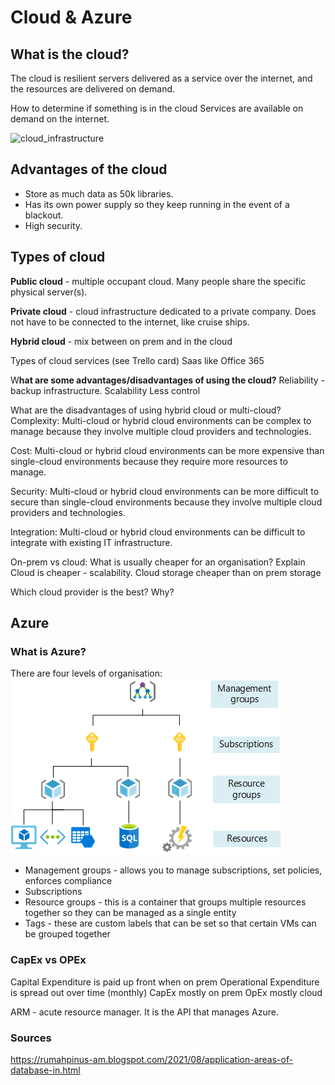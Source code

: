 # Cloud & Azure

## What is the cloud?
The cloud is resilient servers delivered as a service over the internet, and the resources are delivered on demand. 

How to determine if something is in the cloud
Services are available on demand on the internet.

![cloud_infrastructure](https://th.bing.com/th/id/R.5059b6c67ede1e89cb6ef4e81d1d159e?rik=UKItcr3%2f5xBGQQ&pid=ImgRaw&r=0)

## Advantages of the cloud
- Store as much data as 50k libraries.
- Has its own power supply so they keep running in the event of a blackout.
- High security.


## Types of cloud
**Public cloud** - multiple occupant cloud. Many people share the specific physical server(s).

**Private cloud** - cloud infrastructure dedicated to a private company. Does not have to be connected to the internet, like cruise ships.

**Hybrid cloud** - mix between on prem and in the cloud

Types of cloud services (see Trello card)
Saas like Office 365


W**hat are some advantages/disadvantages of using the cloud?**
Reliability - backup infrastructure. Scalability
Less control

What are the disadvantages of using hybrid cloud or multi-cloud?
Complexity: Multi-cloud or hybrid cloud environments can be complex to manage because they involve multiple cloud providers and technologies.

Cost: Multi-cloud or hybrid cloud environments can be more expensive than single-cloud environments because they require more resources to manage.

Security: Multi-cloud or hybrid cloud environments can be more difficult to secure than single-cloud environments because they involve multiple cloud providers and technologies.

Integration: Multi-cloud or hybrid cloud environments can be difficult to integrate with existing IT infrastructure.



On-prem vs cloud: What is usually cheaper for an organisation? Explain
Cloud is cheaper - scalability. Cloud storage cheaper than on prem storage


Which cloud provider is the best? Why?

## Azure

### What is Azure? 
There are four levels of organisation:
![Levels](scope-levels.png)

- Management groups - allows you to manage subscriptions, set policies, enforces compliance
- Subscriptions
- Resource groups - this is a container that groups multiple resources together so they can be managed as a single entity
- Tags - these are custom labels that can be set so that certain VMs can be grouped together

### CapEx vs OPEx
Capital Expenditure is paid up front when on prem
Operational Expenditure is spread out over time (monthly)
CapEx mostly on prem
OpEx mostly cloud


ARM - acute resource manager. It is the API that manages Azure.

### Sources
<https://rumahpinus-am.blogspot.com/2021/08/application-areas-of-database-in.html>